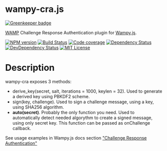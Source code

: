 wampy-cra.js
============

[![Greenkeeper badge](https://badges.greenkeeper.io/KSDaemon/wampy-cra.svg)](https://greenkeeper.io/)

[WAMP][] Challenge Response Authentication plugin for [Wampy.js][].

[![NPM version][npm-image]][npm-url]
[![Build Status][travis-image]][travis-url]
[![Code coverage][coveralls-image]][coveralls-url]
[![Dependency Status][depstat-image]][depstat-url]
[![DevDependency Status][depstat-dev-image]][depstat-dev-url]
[![MIT License][license-image]][license-url]

Description
===========

wampy-cra exposes 3 methods:

* derive_key(secret, salt, iterations = 1000, keylen = 32). Used to generate a derived key using PBKDF2 scheme.
* sign(key, challenge). Used to sign a challenge message, using a key, using SHA256 algorithm.
* **auto(secret)**. Probably the only function you need. Used to automatically detect needed algorythm to create a
signed message, using only secret key. This function can be passed as onChallenge callback.

See usage examples in Wampy.js docs section
["Challenge Response Authentication"](https://github.com/KSDaemon/wampy.js#challenge-response-authentication)


[Wampy.js]: https://github.com/KSDaemon/wampy.js
[WAMP]: http://wamp-proto.org/

[npm-url]: https://www.npmjs.com/package/wampy-cra
[npm-image]: https://img.shields.io/npm/v/wampy-cra.svg?style=flat

[travis-url]: https://travis-ci.org/KSDaemon/wampy-cra
[travis-image]: https://img.shields.io/travis/KSDaemon/wampy-cra/master.svg?style=flat

[coveralls-url]: https://coveralls.io/github/KSDaemon/wampy-cra
[coveralls-image]: https://img.shields.io/coveralls/KSDaemon/wampy-cra/master.svg?style=flat

[depstat-url]: https://david-dm.org/KSDaemon/wampy-cra
[depstat-image]: https://david-dm.org/KSDaemon/wampy-cra.svg?style=flat

[depstat-dev-url]: https://david-dm.org/KSDaemon/wampy-cra
[depstat-dev-image]: https://david-dm.org/KSDaemon/wampy-cra/master-status.svg?style=flat

[license-image]: https://img.shields.io/badge/license-MIT-blue.svg
[license-url]: http://opensource.org/licenses/MIT
